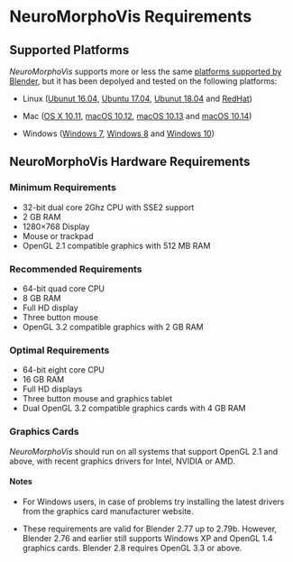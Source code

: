 # NeuroMorphoVis Requirements


## Supported Platforms 

_NeuroMorphoVis_ supports more or less the same [platforms supported by Blender](https://www.blender.org/download/requirements/), but it has been depolyed and tested on the following platforms:
 
+ Linux ([Ubunut 16.04](http://releases.ubuntu.com/16.04.5/), [Ubuntu 17.04](http://old-releases.ubuntu.com/releases/17.04/), [Ubunut 18.04](http://releases.ubuntu.com/18.04/) and [RedHat](https://www.redhat.com/en)) 

+ Mac ([OS X 10.11](https://en.wikipedia.org/wiki/OS_X_El_Capitan), [macOS 10.12](https://en.wikipedia.org/wiki/MacOS_Sierra), [macOS 10.13](https://en.wikipedia.org/wiki/MacOS_High_Sierra) and [macOS 10.14](https://en.wikipedia.org/wiki/MacOS_Mojave))

+ Windows ([Windows 7](https://en.wikipedia.org/wiki/Windows_7), [Windows 8](https://en.wikipedia.org/wiki/Windows_8) and [Windows 10](https://en.wikipedia.org/wiki/Windows_10))

## NeuroMorphoVis Hardware Requirements 

### Minimum Requirements 

+ 32-bit dual core 2Ghz CPU with SSE2 support
+ 2 GB RAM
+ 1280×768 Display
+ Mouse or trackpad
+ OpenGL 2.1 compatible graphics with 512 MB RAM

### Recommended Requirements 

+ 64-bit quad core CPU
+ 8 GB RAM
+ Full HD display
+ Three button mouse
+ OpenGL 3.2 compatible graphics with 2 GB RAM

### Optimal Requirements 

+ 64-bit eight core CPU
+ 16 GB RAM
+ Full HD displays
+ Three button mouse and graphics tablet
+ Dual OpenGL 3.2 compatible graphics cards with 4 GB RAM

### Graphics Cards 

_NeuroMorphoVis_ should run on all systems that support OpenGL 2.1 and above, with recent graphics drivers for Intel, NVIDIA or AMD.

#### Notes 

+ For Windows users, in case of problems try installing the latest drivers from the graphics card manufacturer website.

+ These requirements are valid for Blender 2.77 up to 2.79b. However, Blender 2.76 and earlier still supports Windows XP and OpenGL 1.4 graphics cards. Blender 2.8 requires OpenGL 3.3 or above.
